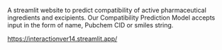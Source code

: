 A streamlit website to predict compatibility of active pharmaceutical ingredients and excipients. Our Compatibility Prediction Model accepts input in the form of name, Pubchem CID or smiles string.

https://interactionver14.streamlit.app/

